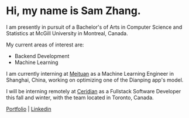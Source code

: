 # Hi, my name is Sam Zhang.

I am presently in pursuit of a Bachelor's of Arts in Computer Science and Statistics at McGill University in Montreal, Canada.

My current areas of interest are:
- Backend Development
- Machine Learning

I am currently interning at [Meituan](https://about.meituan.com/) as a Machine Learning Engineer in Shanghai, China, working on optimizing one of the Dianping app's model.

I will be interning remotely at [Ceridian](https://www.ceridian.com/) as a Fullstack Software Developer this fall and winter, with the team located in Toronto, Canada. 


<!-- <p align="center"> -->
<!-- ![giphy](https://user-images.githubusercontent.com/112342947/211696244-99ea8b58-8605-496d-9046-6fd395437628.gif) -->
<!-- </p> -->

<a href="https://cs.mcgill.ca/~szhang139">Portfolio</a> | <a href="https://www.linkedin.com/in/zhang-sam/">Linkedin</a>
